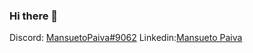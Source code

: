### Hi there 👋
Discord: <a href="https://discord.com/channels/@MansuetoPaiva#9062" target="_blanck">MansuetoPaiva#9062</a>
  Linkedin:<a href="https://www.linkedin.com/in/mansueto-paiva-692463264/" target="_blanck">Mansueto Paiva</a>

<!--
**MansuetoPaiva/MansuetoPaiva** is a ✨ _special_ ✨ repository because its `README.md` (this file) appears on your GitHub profile.

Here are some ideas to get you started:

- 🔭 I’m currently working on ...
- 🌱 I’m currently learning ...
- 👯 I’m looking to collaborate on ...
- 🤔 I’m looking for help with ...
- 💬 Ask me about ...
- 📫 How to reach me: ...
- 😄 Pronouns: ...
- ⚡ Fun fact: ...
-->
